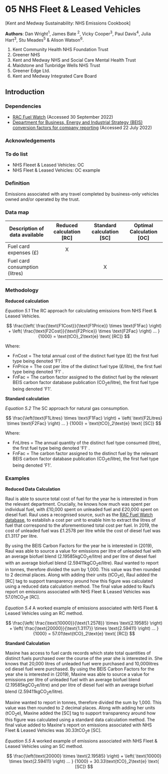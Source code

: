 # 05 NHS Fleet & Leased Vehicles

[Kent and Medway Sustainability: NHS Emissions Cookbook]

**Authors**:
  Dan Wright<sup>1</sup>, James Bate <sup>2</sup>, Vicky Cooper<sup>3</sup>, Paul Davis<sup>4</sup>, Julia Hart<sup>3</sup>, Stu Meades<sup>5</sup> & Alison Watson<sup>6</sup>.

1. Kent Community Health NHS Foundation Trust
2. Greener NHS
3. Kent and Medway NHS and Social Care Mental Health Trust 
4. Maidstone and Tunbridge Wells NHS Trust
5. Greener Edge Ltd.
6. Kent and Medway Integrated Care Board

## Introduction

### Dependencies

* [RAC Fuel Watch](https://www.rac.co.uk/drive/advice/fuel-watch/) (Accessed 30 September 2022)
* [Department for Business, Energy and Industrial Strategy (BEIS) conversion factors for company reporting](https://www.gov.uk/government/collections/government-conversion-factors-for-company-reporting) (Accessed 22 July 2022)

### Acknowledgements

### To do list

* NHS Fleeet & Leased Vehicles: OC
* NHS Fleet & Leased Vehicles: OC example

### Definition
Emissions associated with any travel completed by business-only vehicles owned and/or operated by the trust.

### Data map

| Description of data available  | Reduced calculation [RC]  | Standard calculation [SC] | Optimal Calculation [OC] |
| ------------------------------ |:---:| :---:| :---:|
| Fuel card expenses (£) | X |  |  |
| Fuel card consumption (litres) |  | X |  |
|  |  |  |  |

### Methodology

**Reduced calculation**

*Equation 5.1* The RC approach for calculating emissions from NHS Fleet & Leased Vehicles.

$$ 
\frac{\left( \frac{\text{F1Cost}}{\text{F1Price}} \times \text{F1Fac} \right) + \left( \frac{\text{F2Cost}}{\text{F2Price}} \times \text{F2Fac} \right) ... }
{1000} = \text{tCO}_2\text{e} \text{ [RC]}
$$

Where:
* F*n*Cost = The total annual cost of the distinct fuel type (£) the first fuel type being denoted 'F1'.
* F*n*Price = The cost per litre of the distinct fuel type (£/litre), the first fuel type being denoted 'F1' .
* F*n*Fac = The carbon factor assigned to the distinct fuel by the relevant BEIS carbon factor database publication (CO<sub>2</sub>e/litre), the first fuel type being denoted 'F1'.

**Standard calculation**

*Equation 5.2* The SC approach for natural gas consumption.

$$ 
\frac{\left(\text{F1Litres} \times \text{F1Fac} \right) + \left( \text{F2Litres} \times \text{F2Fac} \right) ... }
{1000} = \text{tCO}_2\text{e} \text{ [SC]}
$$

Where:
* F*n*Litres = The annual quantity of the distinct fuel type consumed (litre), the first fuel type being denoted 'F1' .
* F*n*Fac = The carbon factor assigned to the distinct fuel by the relevant BEIS carbon factor database publication (CO<sub>2</sub>e/litre), the first fuel type being denoted 'F1'.

### Examples

**Reduced Data Calculation**

Raul is able to source total cost of fuel for the year he is interested in from the relevant department. Crucially, he knows how much was spent per individual fuel, with £10,000 spent on unleaded fuel and £20,000 spent on diesel fuel. Raul uses a recognised source, such as the [RAC Fuel Watch database](https://www.rac.co.uk/drive/advice/fuel-watch/), to establish a cost per unit to enable him to extract the litres of fuel that correspond to the aforementioned total cost per fuel. In 2019, the cost of unleaded fuel was £1.2578 per litre while the cost of diesel fuel was £1.3117 per litre. 

By using the BEIS Carbon Factors for the year he is interested in (2019), Raul was able to source a value for emissions per litre of unleaded fuel with an average biofuel blend (2.19585kgCO<sub>2</sub>e/litre) and per litre of diesel fuel with an average biofuel blend (2.59411kgCO<sub>2</sub>e/litre). Raul wanted to report in tonnes, therefore divided the sum by 1,000. This value was then rounded to 2 decimal places. Along with adding their units (tCO<sub>2</sub>e), Raul added the [RC] tag to support transparency around how this figure was calculated using a reduced data calculation method. The final value added to Raul’s report on emissions associated with NHS Fleet & Leased Vehicles was 57.01tCO<sub>2</sub>e [RC].

*Equation 5.4* A worked example of emissions associated with NHS Fleet & Leased Vehicles using an RC method.

$$ 
\frac{\left( \frac{\text{10000}}{\text{1.2578}} \times \text{2.19585} \right) + \left( \frac{\text{20000}}{\text{1.3117}} \times \text{2.59411} \right) ... }
{1000} = 57.01\text{tCO}_2\text{e} \text{ [RC]}
$$

**Standard Calculation**

Maxine has access to fuel cards records which state total quantities of distinct fuels purchased over the course of the year she is interested in. She knows that 20,000 litres of unleaded fuel were purchased and 10,000litres od diesel fuel were purchased. By using the BEIS Carbon Factors for the year she is interested in (2019), Maxine was able to source a value for emissions per litre of unleaded fuel with an average biofuel blend (2.19585kgCO<sub>2</sub>e/litre) and per litre of diesel fuel with an average biofuel blend (2.59411kgCO<sub>2</sub>e/litre). 

Maxine wanted to report in tonnes, therefore divided the sum by 1,000. This value was then rounded to 2 decimal places. Along with adding her units (tCO<sub>2</sub>e), Maxine added the [SC] tag to support transparency around how this figure was calculated using a standard data calculation method. The final value added to Maxine's report on emissions associated with NHS Fleet & Leased Vehicles was 30.33tCO<sub>2</sub>e [SC].

*Equation 5.5* A worked example of emissions associated with NHS Fleet & Leased Vehicles using an SC method.

$$ 
\frac{\left(\text{20000} \times \text{2.19585} \right) + \left( \text{10000} \times \text{2.59411} \right) ... }
{1000} = 30.33\text{tCO}_2\text{e} \text{ [SC]}
$$

